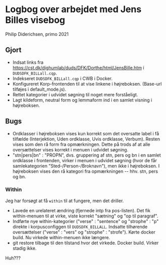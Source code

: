 # Logbog over arbejdet med Jens Billes visebog

Philip Diderichsen, primo 2021



## Gjort

- Indsat links fra https://cst.dk/dighumlab/duds/DFK/Dorthe/html/JensBille.htm i `DUDSDFK_BILLall.cqp`.
- Indekseret `DUDSDFK_BILLall.cqp` i CWB i Docker.
- Konfigureret Korp-frontenden til at vise linkene i højreboksen. (Base-url tilføjes i default_mode.js).
- Rettet kategorier i udvidet søgning til noget mere forståeligt.
- Lagt kildeform, neutral form og lemmaform ind i en samlet visning i højreboksen.


## Bugs

- Ordklasser i højreboksen vises kun korrekt som det oversatte label i få tilfælde (Interjektion, Uden ordklasse, Uvis ordklasse, Verbum). Resten vises som den rå form fra opmærkningen. Dette på trods af at alle oversættelser vises korrekt i menuen i udvidet søgning.
- "stn|pers|bn" : "PROPN", dvs. gruppering af stn, pers og bn i en samlet ordklasse i frontenden, virker i menuen i udvidet søgning (hvor de får samlekategorien "Sted-/Person-/Broknavn"), men ikke i højreboksen. I højreboksen vises den rå kategori fra opmærkningen -- hhv. stn, pers og bn.


### Within

Jeg har forsøgt at få  `within` til at fungere, men det driller.

- Lavede en urelateret ændring (fjernede intp fra pos-listen). Det fik within-menuen til at virke, viste korrekt "sætning" og "op til paragraf".
- Indførte nye within-kategorier ("verse" : "sentence" og "strophe" : "p" direkte i korpusconfiggen til `DUDSDFK_BILLALL`. Indsatte tilhørende oversættelser ("verse" : "vers" og "strophe" : "strofe"). Kørte docker build. Nu virkede within-menuen ikke længere.
- git restore tilbage til den tilstand hvor det virkede. Docker build. Virker stadig ikke.

Huh???
